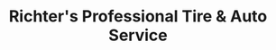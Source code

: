 ---
title: "Richter's Professional Tire & Auto Service"
url: /ridgewood/richters-professional-tire-and-auto-service/
shop: car repair
---